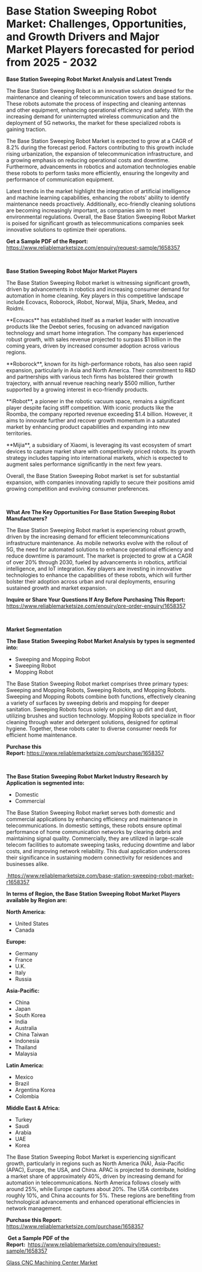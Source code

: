 <p><h1>Base Station Sweeping Robot Market: Challenges, Opportunities, and Growth Drivers and Major Market Players forecasted for period from 2025 - 2032</h1></p><p><strong>Base Station Sweeping Robot Market Analysis and Latest Trends</strong></p>
<p><p>The Base Station Sweeping Robot is an innovative solution designed for the maintenance and cleaning of telecommunication towers and base stations. These robots automate the process of inspecting and cleaning antennas and other equipment, enhancing operational efficiency and safety. With the increasing demand for uninterrupted wireless communication and the deployment of 5G networks, the market for these specialized robots is gaining traction.</p><p>The Base Station Sweeping Robot Market is expected to grow at a CAGR of 8.2% during the forecast period. Factors contributing to this growth include rising urbanization, the expansion of telecommunication infrastructure, and a growing emphasis on reducing operational costs and downtime. Furthermore, advancements in robotics and automation technologies enable these robots to perform tasks more efficiently, ensuring the longevity and performance of communication equipment.</p><p>Latest trends in the market highlight the integration of artificial intelligence and machine learning capabilities, enhancing the robots' ability to identify maintenance needs proactively. Additionally, eco-friendly cleaning solutions are becoming increasingly important, as companies aim to meet environmental regulations. Overall, the Base Station Sweeping Robot Market is poised for significant growth as telecommunications companies seek innovative solutions to optimize their operations.</p></p>
<p><strong>Get a Sample PDF of the Report:&nbsp;</strong> <a href="https://www.reliablemarketsize.com/enquiry/request-sample/1658357?utm_campaign=3452&utm_medium=2&utm_source=Github&utm_content=ia&utm_term=23032025&utm_id=base-station-sweeping-robot">https://www.reliablemarketsize.com/enquiry/request-sample/1658357</a></p>
<p>&nbsp;</p>
<p><strong>Base Station Sweeping Robot Major Market Players</strong></p>
<p><p>The Base Station Sweeping Robot market is witnessing significant growth, driven by advancements in robotics and increasing consumer demand for automation in home cleaning. Key players in this competitive landscape include Ecovacs, Roborock, iRobot, Norwal, Mijia, Shark, Medea, and Roidmi.</p><p>**Ecovacs** has established itself as a market leader with innovative products like the Deebot series, focusing on advanced navigation technology and smart home integration. The company has experienced robust growth, with sales revenue projected to surpass $1 billion in the coming years, driven by increased consumer adoption across various regions.</p><p>**Roborock**, known for its high-performance robots, has also seen rapid expansion, particularly in Asia and North America. Their commitment to R&D and partnerships with various tech firms has bolstered their growth trajectory, with annual revenue reaching nearly $500 million, further supported by a growing interest in eco-friendly products.</p><p>**iRobot**, a pioneer in the robotic vacuum space, remains a significant player despite facing stiff competition. With iconic products like the Roomba, the company reported revenue exceeding $1.4 billion. However, it aims to innovate further and recover growth momentum in a saturated market by enhancing product capabilities and expanding into new territories.</p><p>**Mijia**, a subsidiary of Xiaomi, is leveraging its vast ecosystem of smart devices to capture market share with competitively priced robots. Its growth strategy includes tapping into international markets, which is expected to augment sales performance significantly in the next few years.</p><p>Overall, the Base Station Sweeping Robot market is set for substantial expansion, with companies innovating rapidly to secure their positions amid growing competition and evolving consumer preferences.</p></p>
<p>&nbsp;</p>
<p><strong>What Are The Key Opportunities For Base Station Sweeping Robot Manufacturers?</strong></p>
<p><p>The Base Station Sweeping Robot market is experiencing robust growth, driven by the increasing demand for efficient telecommunications infrastructure maintenance. As mobile networks evolve with the rollout of 5G, the need for automated solutions to enhance operational efficiency and reduce downtime is paramount. The market is projected to grow at a CAGR of over 20% through 2030, fueled by advancements in robotics, artificial intelligence, and IoT integration. Key players are investing in innovative technologies to enhance the capabilities of these robots, which will further bolster their adoption across urban and rural deployments, ensuring sustained growth and market expansion.</p></p>
<p><strong>Inquire or Share Your Questions If Any Before Purchasing This Report:</strong> <a href="https://www.reliablemarketsize.com/enquiry/pre-order-enquiry/1658357?utm_campaign=3452&utm_medium=2&utm_source=Github&utm_content=ia&utm_term=23032025&utm_id=base-station-sweeping-robot">https://www.reliablemarketsize.com/enquiry/pre-order-enquiry/1658357</a></p>
<p>&nbsp;</p>
<p><strong>Market Segmentation</strong></p>
<p><strong>The Base Station Sweeping Robot Market Analysis by types is segmented into:</strong></p>
<p><ul><li>Sweeping and Mopping Robot</li><li>Sweeping Robot</li><li>Mopping Robot</li></ul></p>
<p><p>The Base Station Sweeping Robot market comprises three primary types: Sweeping and Mopping Robots, Sweeping Robots, and Mopping Robots. Sweeping and Mopping Robots combine both functions, effectively cleaning a variety of surfaces by sweeping debris and mopping for deeper sanitation. Sweeping Robots focus solely on picking up dirt and dust, utilizing brushes and suction technology. Mopping Robots specialize in floor cleaning through water and detergent solutions, designed for optimal hygiene. Together, these robots cater to diverse consumer needs for efficient home maintenance.</p></p>
<p><strong>Purchase this Report:&nbsp;</strong><a href="https://www.reliablemarketsize.com/purchase/1658357?utm_campaign=3452&utm_medium=2&utm_source=Github&utm_content=ia&utm_term=23032025&utm_id=base-station-sweeping-robot">https://www.reliablemarketsize.com/purchase/1658357</a></p>
<p>&nbsp;</p>
<p><strong>The Base Station Sweeping Robot Market Industry Research by Application is segmented into:</strong></p>
<p><ul><li>Domestic</li><li>Commercial</li></ul></p>
<p><p>The Base Station Sweeping Robot market serves both domestic and commercial applications by enhancing efficiency and maintenance in telecommunications. In domestic settings, these robots ensure optimal performance of home communication networks by clearing debris and maintaining signal quality. Commercially, they are utilized in large-scale telecom facilities to automate sweeping tasks, reducing downtime and labor costs, and improving network reliability. This dual application underscores their significance in sustaining modern connectivity for residences and businesses alike.</p></p>
<p><a href="https://www.reliablemarketsize.com/base-station-sweeping-robot-market-r1658357?utm_campaign=3452&utm_medium=2&utm_source=Github&utm_content=ia&utm_term=23032025&utm_id=base-station-sweeping-robot">&nbsp;https://www.reliablemarketsize.com/base-station-sweeping-robot-market-r1658357</a></p>
<p><strong>In terms of Region, the Base Station Sweeping Robot Market Players available by Region are:</strong></p>
<p>
    <p> <strong> North America: </strong>
        <ul>
            <li>United States</li>
            <li>Canada</li>
        </ul>
        </p> 
    <p> <strong> Europe: </strong>
        <ul>
            <li>Germany</li>
            <li>France</li>
            <li>U.K.</li>
            <li>Italy</li>
            <li>Russia</li>
        </ul>
        </p> 
    <p> <strong> Asia-Pacific: </strong>
        <ul>
            <li>China</li>
            <li>Japan</li>
            <li>South Korea</li>
            <li>India</li>
            <li>Australia</li>
            <li>China Taiwan</li>
            <li>Indonesia</li>
            <li>Thailand</li>
            <li>Malaysia</li>
        </ul>
        </p> 
    <p> <strong> Latin America: </strong>
        <ul>
            <li>Mexico</li>
            <li>Brazil</li>
            <li>Argentina Korea</li>
            <li>Colombia</li>
        </ul>
        </p> 
    <p> <strong> Middle East & Africa: </strong>
        <ul>
            <li>Turkey</li>
            <li>Saudi</li>
            <li>Arabia</li>
            <li>UAE</li>
            <li>Korea</li>
        </ul>
    </p>
    </p>
<p><p>The Base Station Sweeping Robot Market is experiencing significant growth, particularly in regions such as North America (NA), Asia-Pacific (APAC), Europe, the USA, and China. APAC is projected to dominate, holding a market share of approximately 40%, driven by increasing demand for automation in telecommunications. North America follows closely with around 25%, while Europe captures about 20%. The USA contributes roughly 10%, and China accounts for 5%. These regions are benefiting from technological advancements and enhanced operational efficiencies in network management.</p></p>
<p><strong>Purchase this Report: </strong><a href="https://www.reliablemarketsize.com/purchase/1658357?utm_campaign=3452&utm_medium=2&utm_source=Github&utm_content=ia&utm_term=23032025&utm_id=base-station-sweeping-robot">https://www.reliablemarketsize.com/purchase/1658357</a></p>
<p>&nbsp;<strong>Get a Sample PDF of the Report:&nbsp;&nbsp;</strong><a href="https://www.reliablemarketsize.com/enquiry/request-sample/1658357?utm_campaign=3452&utm_medium=2&utm_source=Github&utm_content=ia&utm_term=23032025&utm_id=base-station-sweeping-robot">https://www.reliablemarketsize.com/enquiry/request-sample/1658357</a></p>
<p><strong></strong></p>
<p><p><a href="https://github.com/hamremunazm4/Market-Research-Report-List-1/blob/main/glass-cnc-machining-center-market.md?utm_campaign=3452&utm_medium=2&utm_source=Github&utm_content=ia&utm_term=23032025&utm_id=base-station-sweeping-robot">Glass CNC Machining Center Market</a></p></p>
